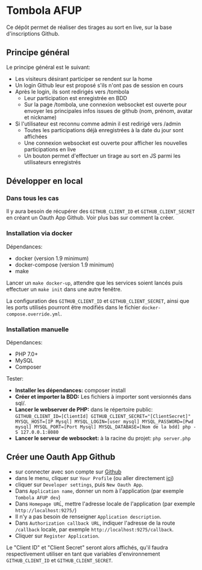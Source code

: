 # Tombola AFUP

Ce dépôt permet de réaliser des tirages au sort en live, sur la base d'inscriptions Github.

## Principe général

Le principe général est le suivant:

* Les visiteurs désirant participer se rendent sur la home
* Un login Github leur est proposé s'ils n'ont pas de session en cours
* Après le login, ils sont redirigés vers /tombola
  * Leur participation est enregistrée en BDD
  * Sur la page /tombola, une connexion websocket est ouverte pour envoyer les principales infos issues de github (nom, prénom, avatar et nickname)
* Si l'utilisateur est reconnu comme admin il est redirigé vers /admin
  * Toutes les participations déjà enregistrées à la date du jour sont affichées
  * Une connexion websocket est ouverte pour afficher les nouvelles participations en live
  * Un bouton permet d'effectuer un tirage au sort en JS parmi les utilisateurs enregistrés
  
## Développer en local

### Dans tous les cas

Il y aura besoin de récupérer des  `GITHUB_CLIENT_ID` et `GITHUB_CLIENT_SECRET` en créant un Oauth App Github.
Voir plus bas sur comment la créer.

### Installation via docker

Dépendances:

* docker (version 1.9 minimum)
* docker-compose (version 1.9 minimum)
* make

Lancer un `make docker-up`, attendre que les services soient lancés puis effectuer un `make init` dans une autre fenêtre.

La configuration des `GITHUB_CLIENT_ID` et `GITHUB_CLIENT_SECRET`, ainsi que les ports utilisés pourront être modifiés dans le fichier `docker-compose.override.yml`. 

### Installation manuelle

Dépendances:

* PHP 7.0+
* MySQL
* Composer

Tester:

* **Installer les dépendances:** composer install
* **Créer et importer la BDD:** Les fichiers à importer sont versionnés dans sql/.
* **Lancer le webserver de PHP:** dans le répertoire public: `GITHUB_CLIENT_ID=[ClientId] GITHUB_CLIENT_SECRET="[ClientSecret]" MYSQL_HOST=[IP Mysql] MYSQL_LOGIN=[user mysql] MYSQL_PASSWORD=[Pwd mysql] MYSQL_PORT=[Port Mysql] MYSQL_DATABASE=[Nom de la bdd] php -S 127.0.0.1:8080`
* **Lancer le serveur de websocket:** à la racine du projet: `php server.php`


## Créer une Oauth App Github

* sur connecter avec son compte sur [Github](https://github.com)
* dans le menu, cliquer sur `Your Profile` (ou aller directement [ici](https://github.com/settings/profil))
* cliquer sur `Developer settings`, puis `New Oauth App`.
* Dans `Application name`, donner un nom à l'application (par exemple `Tombola AFUP dev`)
* Dans `Homepage URL̀`, mettre l'adresse locale de l'application (par exemple `http://localhost:9275/`)
* Il n'y a pas besoin de renseigner `Application description`.
* Dans `Authorization callback URL`, indiquer l'adresse de la route `/callback` locale, par exemple `http://localhost:9275/callback`.
* Cliquer sur `Register Application`.

Le "Client ID" et "Client Secret" seront alors affichés, qu'il faudra respectivement utiliser en tant que variables d'environnement `GITHUB_CLIENT_ID` et `GITHUB_CLIENT_SECRET`.
